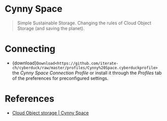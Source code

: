 Cynny Space
===

> Simple Sustainable Storage. Changing the rules of Cloud Object Storage (and saving the planet).

# Connecting

- {download}`Download<https://github.com/iterate-ch/cyberduck/raw/master/profiles/Cynny%20Space.cyberduckprofile>` the *Cynny Space Connection Profile* or install it through the *Profiles* tab of the preferences for preconfigured settings.

# References

- [Cloud Object storage | Cynny Space](https://www.theswarm.co/)
